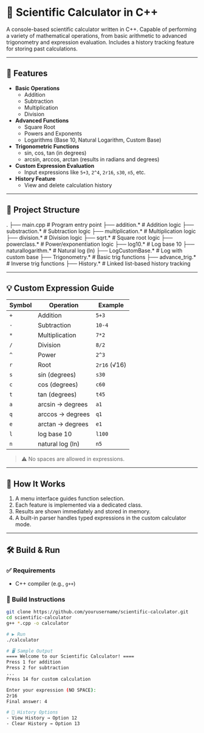 # 🧮 Scientific Calculator in C++

A console-based scientific calculator written in C++. Capable of performing a variety of mathematical operations, from basic arithmetic to advanced trigonometry and expression evaluation. Includes a history tracking feature for storing past calculations.

---

## 📌 Features

- **Basic Operations**
  - Addition
  - Subtraction
  - Multiplication
  - Division
- **Advanced Functions**
  - Square Root
  - Powers and Exponents
  - Logarithms (Base 10, Natural Logarithm, Custom Base)
- **Trigonometric Functions**
  - sin, cos, tan (in degrees)
  - arcsin, arccos, arctan (results in radians and degrees)
- **Custom Expression Evaluation**
  - Input expressions like `5+3`, `2^4`, `2r16`, `s30`, `n5`, etc.
- **History Feature**
  - View and delete calculation history

---

## 📂 Project Structure

. ├── main.cpp # Program entry point ├── addition.* # Addition logic ├── substraction.* # Subtraction logic ├── multiplication.* # Multiplication logic ├── division.* # Division logic ├── sqrt.* # Square root logic ├── powerclass.* # Power/exponentiation logic ├── log10.* # Log base 10 ├── naturallogarithm.* # Natural log (ln) ├── LogCustomBase.* # Log with custom base ├── Trigonometry.* # Basic trig functions ├── advance_trig.* # Inverse trig functions ├── History.* # Linked list-based history tracking


---

## 💡 Custom Expression Guide

| Symbol | Operation             | Example     |
|--------|------------------------|-------------|
| `+`    | Addition               | `5+3`       |
| `-`    | Subtraction            | `10-4`      |
| `*`    | Multiplication         | `7*2`       |
| `/`    | Division               | `8/2`       |
| `^`    | Power                  | `2^3`       |
| `r`    | Root                   | `2r16` (√16) |
| `s`    | sin (degrees)          | `s30`       |
| `c`    | cos (degrees)          | `c60`       |
| `t`    | tan (degrees)          | `t45`       |
| `a`    | arcsin → degrees       | `a1`        |
| `q`    | arccos → degrees       | `q1`        |
| `e`    | arctan → degrees       | `e1`        |
| `l`    | log base 10            | `l100`      |
| `n`    | natural log (ln)       | `n5`        |

> ⚠️ No spaces are allowed in expressions.

---

## 🧠 How It Works

1. A menu interface guides function selection.
2. Each feature is implemented via a dedicated class.
3. Results are shown immediately and stored in memory.
4. A built-in parser handles typed expressions in the custom calculator mode.

---

## 🛠️ Build & Run

### ✅ Requirements
- C++ compiler (e.g., `g++`)

### 🔧 Build Instructions

```bash
git clone https://github.com/yourusername/scientific-calculator.git
cd scientific-calculator
g++ *.cpp -o calculator

# ▶️ Run
./calculator

# 🖥️ Sample Output
==== Welcome to our Scientific Calculator! ====
Press 1 for addition
Press 2 for subtraction
...
Press 14 for custom calculation

Enter your expression (NO SPACE):
2r16
Final answer: 4

# 📜 History Options
- View History → Option 12
- Clear History → Option 13
